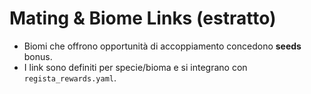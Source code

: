 # Mating & Biome Links (estratto)

- Biomi che offrono opportunità di accoppiamento concedono **seeds** bonus.
- I link sono definiti per specie/bioma e si integrano con `regista_rewards.yaml`.
